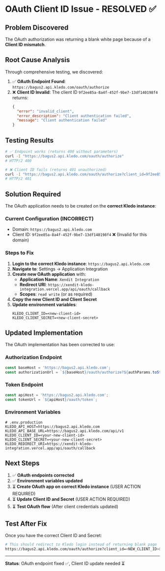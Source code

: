 # OAuth Client ID Issue - RESOLVED ✅

## Problem Discovered
The OAuth authorization was returning a blank white page because of a **Client ID mismatch**.

## Root Cause Analysis
Through comprehensive testing, we discovered:

1. ✅ **OAuth Endpoint Found**: `https://bagus2.api.kledo.com/oauth/authorize`
2. ❌ **Client ID Invalid**: The client ID `9f2ee85a-8a4f-452f-9be7-13df140198f4` returns:
   ```json
   {
     "error": "invalid_client",
     "error_description": "Client authentication failed",
     "message": "Client authentication failed"
   }
   ```

## Testing Results
```bash
# ✅ Endpoint works (returns 400 without parameters)
curl -I "https://bagus2.api.kledo.com/oauth/authorize"
# HTTP/2 400

# ❌ Client ID fails (returns 401 unauthorized)  
curl -I "https://bagus2.api.kledo.com/oauth/authorize?client_id=9f2ee85a-8a4f-452f-9be7-13df140198f4&..."
# HTTP/2 401
```

## Solution Required
The OAuth application needs to be created on the **correct Kledo instance**:

### Current Configuration (INCORRECT)
- Domain: `https://bagus2.api.kledo.com` 
- Client ID: `9f2ee85a-8a4f-452f-9be7-13df140198f4` ❌ (Invalid for this domain)

### Steps to Fix
1. **Login to the correct Kledo instance**: `https://bagus2.api.kledo.com`
2. **Navigate to**: Settings → Application Integration
3. **Create new OAuth application** with:
   - **Application Name**: `Xendit Integration`
   - **Redirect URI**: `https://xendit-kledo-integration.vercel.app/api/oauth/callback`
   - **Scopes**: `read write` (or as required)
4. **Copy the new Client ID and Client Secret**
5. **Update environment variables**:
   ```env
   KLEDO_CLIENT_ID=<new-client-id>
   KLEDO_CLIENT_SECRET=<new-client-secret>
   ```

## Updated Implementation
The OAuth implementation has been corrected to use:

### Authorization Endpoint
```javascript
const baseHost = 'https://bagus2.api.kledo.com';
const authorizationUrl = `${baseHost}/oauth/authorize?${authParams.toString()}`;
```

### Token Endpoint  
```javascript
const apiHost = 'https://bagus2.api.kledo.com';
const tokenUrl = `${apiHost}/oauth/token`;
```

### Environment Variables
```env
# .env.production
KLEDO_API_HOST=https://bagus2.api.kledo.com
KLEDO_API_BASE_URL=https://bagus2.api.kledo.com/api/v1
KLEDO_CLIENT_ID=<your-new-client-id>
KLEDO_CLIENT_SECRET=<your-new-client-secret>
KLEDO_REDIRECT_URI=https://xendit-kledo-integration.vercel.app/api/oauth/callback
```

## Next Steps
1. ✅ **OAuth endpoints corrected** 
2. ✅ **Environment variables updated**
3. ⏳ **Create OAuth app on correct Kledo instance** (USER ACTION REQUIRED)
4. ⏳ **Update Client ID and Secret** (USER ACTION REQUIRED)
5. ⏳ **Test OAuth flow** (After client credentials updated)

## Test After Fix
Once you have the correct Client ID and Secret:
```bash
# This should redirect to Kledo login instead of returning blank page
https://bagus2.api.kledo.com/oauth/authorize?client_id=<NEW_CLIENT_ID>&redirect_uri=https%3A%2F%2Fxendit-kledo-integration.vercel.app%2Fapi%2Foauth%2Fcallback&response_type=code&scope=&state=test123
```

---
**Status**: OAuth endpoint fixed ✅, Client ID update needed ⏳
